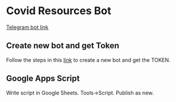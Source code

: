 # Covid Resources Bot

[Telegram bot link](https://t.me/CMKR_Covid_Helpline_Bot)

## Create new bot and get Token 
Follow the steps in this [link](https://core.telegram.org/bots) to create a new bot and get the TOKEN.

## Google Apps Script
Write script in Google Sheets. Tools->Script.
Publish as new.
